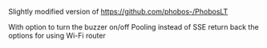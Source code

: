 Slightly modified version of https://github.com/phobos-/PhobosLT

With option to turn the buzzer on/off
Pooling instead of SSE
return back the options for using Wi-Fi router